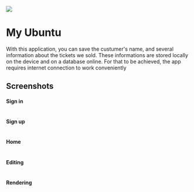 
<img src = https://user-images.githubusercontent.com/77001434/181356558-4b8f0cc3-4af9-42d1-88bc-6525b0de9b6e.png> 

# My Ubuntu

With this application, you can save the custumer's name, and several information about the tickets we sold. These informations are stored locally on the device and on a database online. For that to be achieved, the app requires internet connection to work conveniently


## Screenshots
#### Sign in
<img src="https://user-images.githubusercontent.com/77001434/181312861-32b79dab-2c76-45ba-ba7c-2d4d1efd151f.jpg" width=30% height=0%>

#### Sign up
<img src="https://user-images.githubusercontent.com/77001434/181313991-88e3014e-e907-4f15-9e27-ea1270a78a95.jpg" width=30% height=0%>

#### Home
<img src="https://user-images.githubusercontent.com/77001434/181354107-13d939aa-73c9-4c31-823a-5db064c70e24.jpg" width=30% height=0%>

#### Editing
<img src = "https://user-images.githubusercontent.com/77001434/181355094-c6006f11-7504-497e-8d9a-dfb206dc7e20.jpg" width=30% height=0%>

#### Rendering
<img src = "https://user-images.githubusercontent.com/77001434/181355562-aa68eaf2-9b4c-4e28-9cee-26887ba7d523.jpg" width=30% height=0%>
